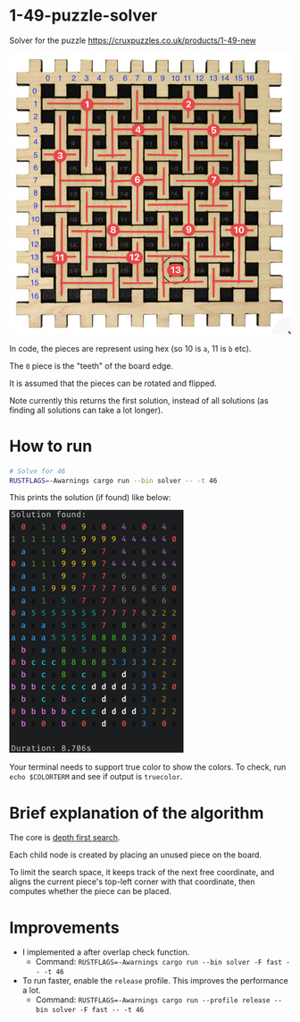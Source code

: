 # 1-49-puzzle-solver

Solver for the puzzle https://cruxpuzzles.co.uk/products/1-49-new

![](./docs/image.png)

In code, the pieces are represent using hex (so 10 is `a`, 11 is `b` etc).

The `0` piece is the "teeth" of the board edge.

It is assumed that the pieces can be rotated and flipped.

Note currently this returns the first solution, instead of all solutions (as finding all solutions can take a lot
longer).

# How to run

```bash
# Solve for 46
RUSTFLAGS=-Awarnings cargo run --bin solver -- -t 46
```

This prints the solution (if found) like below:

![img.png](docs/solution.png)

Your terminal needs to support true color to show the colors. To check, run `echo $COLORTERM` and see if output is
`truecolor`.

# Brief explanation of the algorithm

The core is [depth first search](https://en.wikipedia.org/wiki/Depth-first_search).

Each child node is created by placing an unused piece on the board.

To limit the search space, it keeps track of the next free coordinate, and aligns the current piece's top-left corner
with that coordinate, then computes whether the piece can be placed.

# Improvements

* I implemented a after overlap check function.  
  * Command: `RUSTFLAGS=-Awarnings cargo run --bin solver -F fast -- -t 46`
* To run faster, enable the `release` profile.  This improves the performance a lot.
  * Command: `RUSTFLAGS=-Awarnings cargo run --profile release --bin solver -F fast -- -t 46`